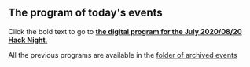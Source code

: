 ## The program of today's events

Click the bold text to go to [**the digital program for the July 2020/08/20 Hack Night**.](https://github.com/codeformilwaukee/hack-night-digital-programs/blob/master/archived_events/2020-08-20.md)

All the previous programs are available in the [folder of archived events](https://github.com/codeformilwaukee/hack-night-digital-programs/blob/master/archived_events)
